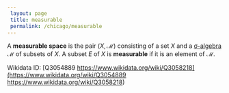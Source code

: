 ```yaml
---
 layout: page
 title: measurable
 permalink: /chicago/measurable
---
```


A **measurable space** is the pair $(X,\mathcal M)$ consisting of a set $X$ and a [σ-algebra](https://mathgloss.github.io/MathGloss/chicago/σ-algebra) $\mathcal M$ of subsets of $X$. A subset $E$ of $X$ is **measurable** if it is an element of $\mathcal M$.

Wikidata ID: [Q3054889
https://www.wikidata.org/wiki/Q3058218](https://www.wikidata.org/wiki/Q3054889
https://www.wikidata.org/wiki/Q3058218)
